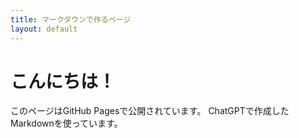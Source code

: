 ```yaml
---
title: マークダウンで作るページ
layout: default
---
```


# こんにちは！

このページはGitHub Pagesで公開されています。
ChatGPTで作成したMarkdownを使っています。
